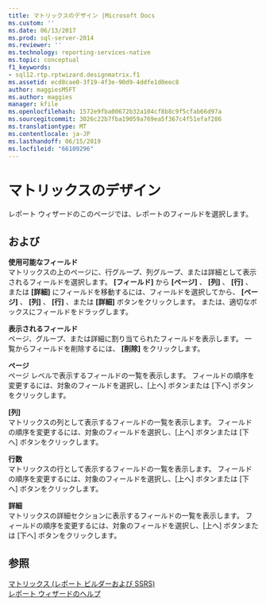 ```yaml
---
title: マトリックスのデザイン |Microsoft Docs
ms.custom: ''
ms.date: 06/13/2017
ms.prod: sql-server-2014
ms.reviewer: ''
ms.technology: reporting-services-native
ms.topic: conceptual
f1_keywords:
- sql12.rtp.rptwizard.designmatrix.f1
ms.assetid: ecd8cae0-3f19-4f3e-90d9-4ddfe1d0eec8
author: maggiesMSFT
ms.author: maggies
manager: kfile
ms.openlocfilehash: 1572e9fba00672b32a104cf8b8c9f5cfab66d97a
ms.sourcegitcommit: 3026c22b7fba19059a769ea5f367c4f51efaf286
ms.translationtype: MT
ms.contentlocale: ja-JP
ms.lasthandoff: 06/15/2019
ms.locfileid: "66109296"
---
```

# <a name="design-the-matrix"></a>マトリックスのデザイン
  レポート ウィザードのこのページでは、レポートのフィールドを選択します。  
  
## <a name="options"></a>および  
 **使用可能なフィールド**  
 マトリックスの上のページに、行グループ、列グループ、または詳細として表示されるフィールドを選択します。 **[フィールド]** から **[ページ]** 、 **[列]** 、 **[行]** 、または **[詳細]** にフィールドを移動するには、フィールドを選択してから、 **[ページ]** 、 **[列]** 、 **[行]** 、または **[詳細]** ボタンをクリックします。 または、適切なボックスにフィールドをドラッグします。  
  
 **表示されるフィールド**  
 ページ、グループ、または詳細に割り当てられたフィールドを表示します。 一覧からフィールドを削除するには、 **[削除]** をクリックします。  
  
 **ページ**  
 ページ レベルで表示するフィールドの一覧を表示します。 フィールドの順序を変更するには、対象のフィールドを選択し、[上へ] ボタンまたは [下へ] ボタンをクリックします。  
  
 **[列]**  
 マトリックスの列として表示するフィールドの一覧を表示します。 フィールドの順序を変更するには、対象のフィールドを選択し、[上へ] ボタンまたは [下へ] ボタンをクリックします。  
  
 **行数**  
 マトリックスの行として表示するフィールドの一覧を表示します。 フィールドの順序を変更するには、対象のフィールドを選択し、[上へ] ボタンまたは [下へ] ボタンをクリックします。  
  
 **詳細**  
 マトリックスの詳細セクションに表示するフィールドの一覧を表示します。 フィールドの順序を変更するには、対象のフィールドを選択し、[上へ] ボタンまたは [下へ] ボタンをクリックします。  
  
## <a name="see-also"></a>参照  
 [マトリックス &#40;レポート ビルダーおよび SSRS&#41;](report-design/create-a-matrix-report-builder-and-ssrs.md)   
 [レポート ウィザードのヘルプ](../../2014/reporting-services/report-wizard-help.md)  
  
  
